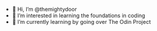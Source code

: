 - 👋 Hi, I’m @themightydoor
- 👀 I’m interested in learning the foundations in coding
- 🌱 I’m currently learning by going over The Odin Project

<!---
themightydoor/themightydoor is a ✨ special ✨ repository because its `README.md` (this file) appears on your GitHub profile.
You can click the Preview link to take a look at your changes.
--->
